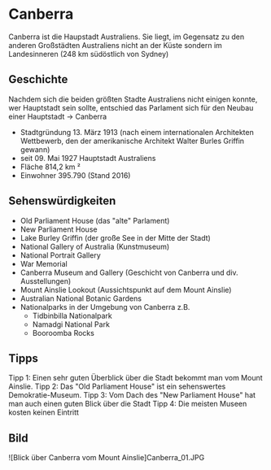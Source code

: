 
# Canberra

Canberra ist die Haupstadt Australiens. Sie liegt, im Gegensatz zu den anderen Großstädten Australiens nicht an der Küste sondern im Landesinneren \(248 km südöstlich von Sydney\) 

## Geschichte

Nachdem sich die beiden größten Stadte Australiens nicht einigen konnte, wer Hauptstadt sein sollte, entschied das Parlament sich für den Neubau einer Hauptstadt -> Canberra
* Stadtgründung 13. März 1913 \(nach einem internationalen Architekten Wettbewerb, den der amerikanische Architekt Walter Burles Griffin gewann\)
* seit 09. Mai 1927 Hauptstadt Australiens
* Fläche 814,2 km &sup2;
* Einwohner 395.790 \(Stand 2016\)

## Sehenswürdigkeiten

* Old Parliament House \(das "alte" Parlament\)
* New Parliament House
* Lake Burley Griffin \(der große See in der Mitte der Stadt\)
* National Gallery of Australia \(Kunstmuseum\)
* National Portrait Gallery
* War Memorial
* Canberra Museum and Gallery \(Geschicht von Canberra und div. Ausstellungen\)
* Mount Ainslie Lookout \(Aussichtspunkt auf dem Mount Ainslie\)
* Australian National Botanic Gardens
* Nationalparks in der Umgebung von Canberra z.B.
  * Tidbinbilla Nationalpark
  * Namadgi National Park
  * Booroomba Rocks

## Tipps

Tipp 1: Einen sehr guten Überblick über die Stadt bekommt man vom Mount Ainslie.
Tipp 2: Das "Old Parliament House" ist ein sehenswertes Demokratie-Museum.
Tipp 3: Vom Dach des "New Parliament House" hat man auch einen guten Blick über die Stadt
Tipp 4: Die meisten Museen kosten keinen Eintritt

## Bild

![Blick über Canberra vom Mount Ainslie]Canberra_01.JPG

